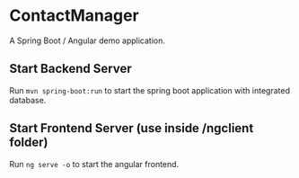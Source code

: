 # ContactManager
A Spring Boot / Angular demo application.

## Start Backend Server
Run `mvn spring-boot:run` to start the spring boot application with integrated database.

## Start Frontend Server (use inside /ngclient folder)
Run `ng serve -o` to start the angular frontend.